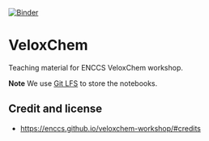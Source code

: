[![Binder](https://mybinder.org/badge_logo.svg)](https://mybinder.org/v2/gh/ENCCS/veloxchem-workshop/HEAD?urlpath=lab%2Ftree%2Fcontent%2Fintro.ipynb)

# VeloxChem

Teaching material for ENCCS VeloxChem workshop.

**Note** We use [Git LFS](https://git-lfs.github.com/) to store the notebooks.

## Credit and license

- https://enccs.github.io/veloxchem-workshop/#credits
